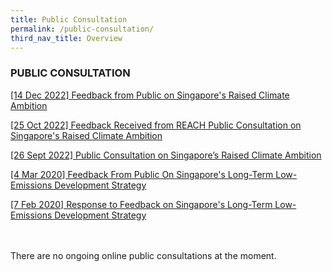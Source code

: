 ```yaml
---
title: Public Consultation
permalink: /public-consultation/
third_nav_title: Overview
---
```

### PUBLIC CONSULTATION

[[14 Dec 2022] Feedback from Public on Singapore's Raised Climate Ambition](https://www.nccs.gov.sg/public-consultation/14-dec-2022-feedback-from-public-on-sg-raised-climate-ambition/)

[[25 Oct 2022] Feedback Received from REACH Public Consultation on Singapore's Raised Climate Ambition](https://www.nccs.gov.sg/public-consultation/25-oct-2022-feedback-reach-public-consultations-sg-climate-ambition/)

[[26 Sept 2022] Public Consultation on Singapore’s Raised Climate Ambition](https://www.nccs.gov.sg/public-consultation/public-consultation-on-raised-climate-ambition/)

[[4 Mar 2020] Feedback From Public On Singapore's Long-Term Low-Emissions Development Strategy](https://www.nccs.gov.sg/public-consultation/feedback-from-public-on-singapores-long-term-low-emissions-development-strategy)

[[7 Feb 2020] Response to Feedback on Singapore's Long-Term Low-Emissions Development Strategy](https://www.nccs.gov.sg/public-consultation/response-to-feedback-on-singapore's-long-term-low-emissions-development-strategy/)
<br><br><br>

There are no ongoing online public consultations at the moment.